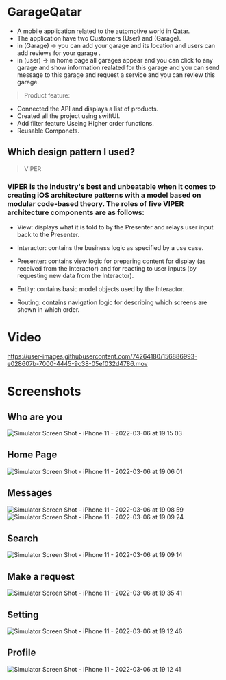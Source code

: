 # GarageQatar
- A mobile application related to the automotive world in Qatar.
- The application have two Customers (User) and (Garage).
- in (Garage) -> you can add your garage and its location and users can add reviews for your garage .
- in (user) -> in home page all garages appear and you can click to any garage and show information realated for this garage and you can send message to this         garage and request a service and you can review this garage.


> Product feature:
- Connected the API and displays a list of products.
- Created all the project using swiftUI.
- Add filter feature Useing Higher order functions.
- Reusable Componets.


## Which design pattern I used?
> VIPER:

### VIPER is the industry's best and unbeatable when it comes to creating iOS architecture patterns with a model based on modular code-based theory. The roles of       five VIPER architecture components are as follows:
- View: displays what it is told to by the Presenter and relays user input back to the Presenter.

- Interactor: contains the business logic as specified by a use case.

- Presenter: contains view logic for preparing content for display (as received from the Interactor) and for reacting to user inputs (by requesting new data from     the Interactor).

- Entity: contains basic model objects used by the Interactor.

- Routing: contains navigation logic for describing which screens are shown in which order.

# Video

https://user-images.githubusercontent.com/74264180/156886993-e028607b-7000-4445-9c38-05ef032d4786.mov


# Screenshots
## Who are you
![Simulator Screen Shot - iPhone 11 - 2022-03-06 at 19 15 03](https://user-images.githubusercontent.com/74264180/156936186-6c7bb711-2ae4-4d8d-a837-d769a038a05c.png)


## Home Page 
![Simulator Screen Shot - iPhone 11 - 2022-03-06 at 19 06 01](https://user-images.githubusercontent.com/74264180/156936208-84c7b37f-6534-48f4-abbe-d7c4f0749b40.png)

## Messages
![Simulator Screen Shot - iPhone 11 - 2022-03-06 at 19 08 59](https://user-images.githubusercontent.com/74264180/156936266-95d60e9a-02d8-428b-89a0-6cb92930e1d5.png)  ![Simulator Screen Shot - iPhone 11 - 2022-03-06 at 19 09 24](https://user-images.githubusercontent.com/74264180/156936287-1be3b942-d8b5-447d-94db-9c632d1b211d.png)

 

## Search 
![Simulator Screen Shot - iPhone 11 - 2022-03-06 at 19 09 14](https://user-images.githubusercontent.com/74264180/156936359-df2dfcfd-b374-47a8-b959-bed2029d27a0.png)


## Make a request  
![Simulator Screen Shot - iPhone 11 - 2022-03-06 at 19 35 41](https://user-images.githubusercontent.com/74264180/156936362-fc1722a8-b4f8-47fb-9079-88293908bb6e.png)


## Setting 
![Simulator Screen Shot - iPhone 11 - 2022-03-06 at 19 12 46](https://user-images.githubusercontent.com/74264180/156936370-c45877cc-3dfd-4cd0-b866-252404047383.png)


## Profile 
![Simulator Screen Shot - iPhone 11 - 2022-03-06 at 19 12 41](https://user-images.githubusercontent.com/74264180/156936384-62d4db30-0afa-42c7-82d3-05c344f57226.png)




